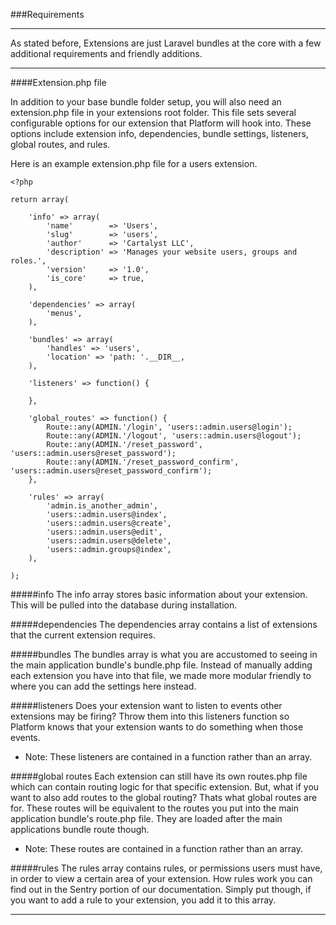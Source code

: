###Requirements

----------

As stated before, Extensions are just Laravel bundles at the core with a few additional requirements and friendly additions.

----------

####Extension.php file

In addition to your base bundle folder setup, you will also need an extension.php file in your extensions root folder.  This file sets several configurable options for our extension that Platform will hook into. These options include extension info, dependencies, bundle settings, listeners, global routes, and rules.

Here is an example extension.php file for a users extension.

	<?php

	return array(

		'info' => array(
			'name'        => 'Users',
			'slug'        => 'users',
			'author'      => 'Cartalyst LLC',
			'description' => 'Manages your website users, groups and roles.',
			'version'     => '1.0',
			'is_core'     => true,
		),

		'dependencies' => array(
			'menus',
		),

		'bundles' => array(
			'handles' => 'users',
			'location' => 'path: '.__DIR__,
		),

		'listeners' => function() {

		},

		'global_routes' => function() {
			Route::any(ADMIN.'/login', 'users::admin.users@login');
			Route::any(ADMIN.'/logout', 'users::admin.users@logout');
			Route::any(ADMIN.'/reset_password', 'users::admin.users@reset_password');
			Route::any(ADMIN.'/reset_password_confirm', 'users::admin.users@reset_password_confirm');
		},

		'rules' => array(
			'admin.is_another_admin',
			'users::admin.users@index',
			'users::admin.users@create',
			'users::admin.users@edit',
			'users::admin.users@delete',
			'users::admin.groups@index',
		),

	);

#####info
The info array stores basic information about your extension.  This will be pulled into the database during installation.

#####dependencies
The dependencies array contains a list of extensions that the current extension requires.

#####bundles
The bundles array is what you are accustomed to seeing in the main application bundle's bundle.php file.  Instead of manually adding each extension you have into that file, we made more modular friendly to where you can add the settings here instead.

#####listeners
Does your extension want to listen to events other extensions may be firing? Throw them into this listeners function so Platform knows that your extension wants to do something when those events.

* Note: These listeners are contained in a function rather than an array.

#####global routes
Each extension can still have its own routes.php file which can contain routing logic for that specific extension. But, what if you want to also add routes to the global routing? Thats what global routes are for.  These routes will be equivalent to the routes you put into the main application bundle's route.php file.  They are loaded after the main applications bundle route though.

* Note: These routes are contained in a function rather than an array.

#####rules
The rules array contains rules, or permissions users must have, in order to view a certain area of your extension.  How rules work you can find out in the Sentry portion of our documentation.  Simply put though, if you want to add a rule to your extension, you add it to this array.

----------
